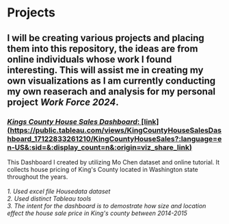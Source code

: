 # Projects

## I will be creating various projects and placing them into this repository, the ideas are from online individuals whose work I found interesting. This will assist me in creating my own visualizations as I am currently conducting my own reaserach and analysis for my personal project *Work Force 2024*.

### <ins>*Kings County House Sales Dashboard*: [link] (https://public.tableau.com/views/KingCountyHouseSalesDashboard_17122833261210/KingCountyHouseSales?:language=en-US&:sid=&:display_count=n&:origin=viz_share_link)
This Dashboard I created by utilizing Mo Chen dataset and online tutorial. It collects house pricing of King's County located in Washington state throughout the years.  
*<br>1. Used excel  file Housedata dataset*
*<br>2. Used distinct Tableau tools*
*<br>3. The intent for the dashboard is to demostrate how size and location effect the house sale price in King's county between 2014-2015*
 

